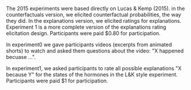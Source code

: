 The 2015 experiments were based directly on Lucas & Kemp (2015). in the counterfactuals version, we elicited counterfactual probabilities, the way they did. In the explanations version, we elicited ratings for explanations. Experiment 1 is a more complete version of the explanations rating elicitation design. Participants were paid $0.80 for participation.

In experiment0 we gave participants videos (excerpts from animated shorts) to watch and asked them questions about the video: "X happened becuase ...".

In experiment1, we asked participants to rate all possible explanations "X because Y" for the states of the hormones in the L&K style experiment. Participants were paid $1 for participation.